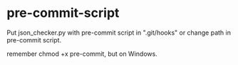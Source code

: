 # pre-commit-script

Put json_checker.py with pre-commit script in ".git/hooks" or change path in pre-commit script.

remember chmod +x pre-commit, but on Windows.
